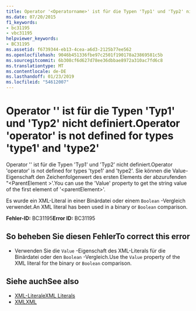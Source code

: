 ```yaml
---
title: Operator '<Operatorname>' ist für die Typen 'Typ1' und 'Typ2' nicht definiert.
ms.date: 07/20/2015
f1_keywords:
- bc31195
- vbc31195
helpviewer_keywords:
- BC31195
ms.assetid: f6739344-eb13-4cea-a6d3-2125b77ee562
ms.openlocfilehash: 9046b451336fbe97c2501f190178a23869581c5b
ms.sourcegitcommit: 6b308cf6d627d78ee36dbbae8972a310ac7fd6c8
ms.translationtype: MT
ms.contentlocale: de-DE
ms.lasthandoff: 01/23/2019
ms.locfileid: "54612007"
---
```

# <a name="operator-operator-is-not-defined-for-types-type1-and-type2"></a><span data-ttu-id="63702-102">Operator '<Operatorname>' ist für die Typen 'Typ1' und 'Typ2' nicht definiert.</span><span class="sxs-lookup"><span data-stu-id="63702-102">Operator 'operator' is not defined for types 'type1' and 'type2'</span></span>
<span data-ttu-id="63702-103">Operator '<Operatorname>' ist für die Typen 'Typ1' und 'Typ2' nicht definiert.</span><span class="sxs-lookup"><span data-stu-id="63702-103">Operator 'operator' is not defined for types 'type1' and 'type2'.</span></span> <span data-ttu-id="63702-104">Sie können die Value-Eigenschaft den Zeichenfolgenwert des ersten Elements der abzurufenden "\<ParentElement >'.</span><span class="sxs-lookup"><span data-stu-id="63702-104">You can use the 'Value' property to get the string value of the first element of '\<parentElement>'.</span></span>  
  
 <span data-ttu-id="63702-105">Es wurde ein XML-Literal in einer Binärdatei oder einem `Boolean` -Vergleich verwendet.</span><span class="sxs-lookup"><span data-stu-id="63702-105">An XML literal has been used in a binary or `Boolean` comparison.</span></span>  
  
 <span data-ttu-id="63702-106">**Fehler-ID:** BC31195</span><span class="sxs-lookup"><span data-stu-id="63702-106">**Error ID:** BC31195</span></span>  
  
## <a name="to-correct-this-error"></a><span data-ttu-id="63702-107">So beheben Sie diesen Fehler</span><span class="sxs-lookup"><span data-stu-id="63702-107">To correct this error</span></span>  
  
-   <span data-ttu-id="63702-108">Verwenden Sie die `Value` -Eigenschaft des XML-Literals für die Binärdatei oder den `Boolean` -Vergleich.</span><span class="sxs-lookup"><span data-stu-id="63702-108">Use the `Value` property of the XML literal for the binary or `Boolean` comparison.</span></span>  
  
## <a name="see-also"></a><span data-ttu-id="63702-109">Siehe auch</span><span class="sxs-lookup"><span data-stu-id="63702-109">See also</span></span>
- [<span data-ttu-id="63702-110">XML-Literale</span><span class="sxs-lookup"><span data-stu-id="63702-110">XML Literals</span></span>](../../visual-basic/language-reference/xml-literals/index.md)
- [<span data-ttu-id="63702-111">XML</span><span class="sxs-lookup"><span data-stu-id="63702-111">XML</span></span>](../../visual-basic/programming-guide/language-features/xml/index.md)
